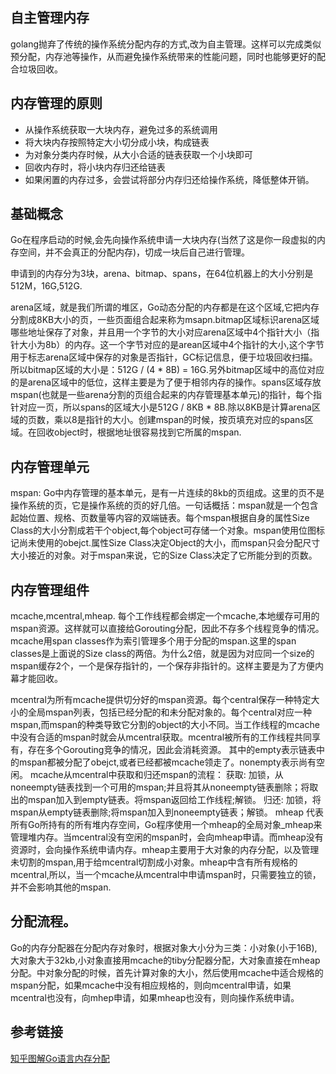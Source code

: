 ## 自主管理内存
golang抛弃了传统的操作系统分配内存的方式,改为自主管理。这样可以完成类似预分配，内存池等操作，从而避免操作系统带来的性能问题，同时也能够更好的配合垃圾回收。

## 内存管理的原则
 * 从操作系统获取一大块内存，避免过多的系统调用
 * 将大块内存按照特定大小切分成小块，构成链表
 * 为对象分类内存时候，从大小合适的链表获取一个小块即可
 * 回收内存时，将小块内存归还给链表
 * 如果闲置的内存过多，会尝试将部分内存归还给操作系统，降低整体开销。
 
## 基础概念
Go在程序启动的时候,会先向操作系统申请一大块内存(当然了这是你一段虚拟的内存空间，并不会真正的分配内存)，切成一块后自己进行管理。

申请到的内存分为3块，arena、bitmap、spans，在64位机器上的大小分别是512M，16G,512G.

arena区域，就是我们所谓的堆区，Go动态分配的内存都是在这个区域,它把内存分割成8KB大小的页，一些页面组合起来称为msapn.bitmap区域标识arena区域哪些地址保存了对象，并且用一个字节的大小对应arena区域中4个指针大小（指针大小为8b）的内存。这一个字节对应的是arean区域中4个指针的大小,这个字节用于标志arena区域中保存的对象是否指针，GC标记信息，便于垃圾回收扫描。所以bitmap区域的大小是：512G / (4 * 8B) = 16G.另外bitmap区域中的高位对应的是arena区域中的低位，这样主要是为了便于相邻内存的操作。spans区域存放mspan(也就是一些arena分割的页组合起来的内存管理基本单元)的指针，每个指针对应一页，所以spans的区域大小是512G / 8KB * 8B.除以8KB是计算arena区域的页数，乘以8是指针的大小。创建mspan的时候，按页填充对应的spans区域。在回收object时，根据地址很容易找到它所属的mspan.

## 内存管理单元
mspan: Go中内存管理的基本单元，是有一片连续的8kb的页组成。这里的页不是操作系统的页，它是操作系统的页的好几倍。一句话概括：mspan就是一个包含起始位置、规格、页数量等内容的双端链表。每个mspan根据自身的属性Size Class的大小分割成若干个object,每个object可存储一个对象。mspan使用位图标记尚未使用的obejct.属性Size Class决定Object的大小，而mspan只会分配尺寸大小接近的对象。对于mspan来说，它的Size Class决定了它所能分到的页数。

## 内存管理组件
mcache,mcentral,mheap.
每个工作线程都会绑定一个mcache,本地缓存可用的mspan资源。这样就可以直接给Gorouting分配，因此不存多个线程竞争的情况。mcache用span classes作为索引管理多个用于分配的mspan.这里的span classes是上面说的Size class的两倍。为什么2倍，就是因为对应同一个size的mspan缓存2个，一个是保存指针的，一个保存非指针的。这样主要是为了方便内幕才能回收。

mcentral为所有mcache提供切分好的mspan资源。每个central保存一种特定大小的全局mspan列表，包括已经分配的和未分配对象的。每个central对应一种mspan,而mspan的种类导致它分割的object的大小不同。当工作线程的mcache中没有合适的mspan时就会从mcentral获取。mcentral被所有的工作线程共同享有，存在多个Gorouting竞争的情况，因此会消耗资源。
其中的empty表示链表中的mspan都被分配了obejct,或者已经都被mcache领走了。nonempty表示尚有空闲。
mcache从mcentral中获取和归还mspan的流程：
获取: 加锁，从noneempty链表找到一个可用的mspan;并且将其从noneempty链表删除；将取出的mspan加入到empty链表。将mspan返回给工作线程;解锁。
归还: 加锁，将mspan从empty链表删除;将mspan加入到noneempty链表；解锁。
mheap 代表所有Go所持有的所有堆内存空间，Go程序使用一个mheap的全局对象_mheap来管理堆内存。当mcentral没有空闲的mspan时，会向mheap申请。而mheap没有资源时，会向操作系统申请内存。mheap主要用于大对象的内存分配，以及管理未切割的mspan,用于给mcentral切割成小对象。mheap中含有所有规格的mcentral,所以，当一个mcache从mcentral中申请mspan时，只需要独立的锁，并不会影响其他的mspan.

## 分配流程。
Go的内存分配器在分配内存对象时，根据对象大小分为三类：小对象(小于16B),大对象大于32kb,小对象直接用mcache的tiby分配器分配，大对象直接在mheap分配。中对象分配的时候，首先计算对象的大小，然后使用mcache中适合规格的mspan分配，如果mcache中没有相应规格的，则向mcentral申请，如果mcentral也没有，向mhep申请，如果mheap也没有，则向操作系统申请。

## 参考链接
[知乎图解Go语言内存分配](https://zhuanlan.zhihu.com/p/59125443)



